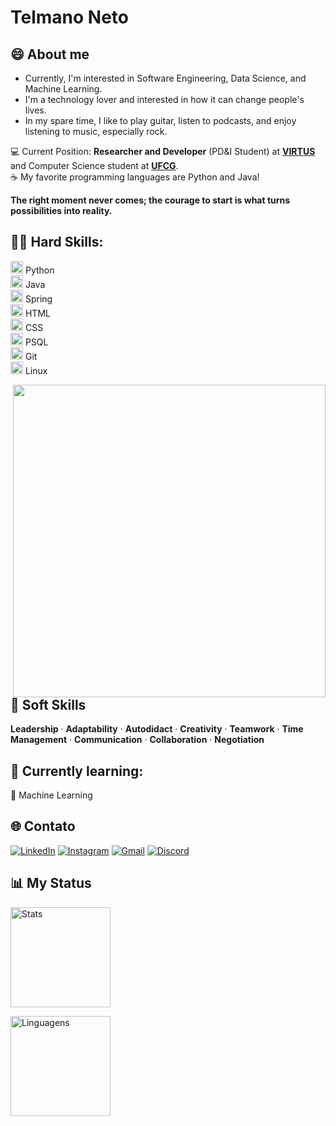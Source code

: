 # Telmano Neto

## 😄 About me

- Currently, I'm interested in Software Engineering, Data Science, and Machine Learning. <br>
- I'm a technology lover and interested in how it can change people's lives. <br>
- In my spare time, I like to play guitar, listen to podcasts, and enjoy listening to music, especially rock. <br>

💻 Current Position: **Researcher and Developer** (PD&I Student) at [**VIRTUS**](https://www.virtus.ufcg.edu.br/) and Computer Science student at [**UFCG**](https://portal.ufcg.edu.br).<br>
☕ My favorite programming languages are Python and Java! <br>

**The right moment never comes; the courage to start is what turns possibilities into reality.**

## 👨‍💻 Hard Skills:
  <img src="https://cdn.jsdelivr.net/gh/devicons/devicon/icons/python/python-original.svg" width="20"/> Python   
  <img src="https://cdn.jsdelivr.net/gh/devicons/devicon/icons/java/java-original.svg" width="20"/> Java   
  <img src="https://cdn.jsdelivr.net/gh/devicons/devicon/icons/spring/spring-original.svg" width="20"/> Spring   
  <img src="https://cdn.jsdelivr.net/gh/devicons/devicon/icons/html5/html5-original.svg" width="20"/> HTML   
  <img src="https://cdn.jsdelivr.net/gh/devicons/devicon/icons/css3/css3-original.svg" width="20"/> CSS   
  <img src="https://cdn.jsdelivr.net/gh/devicons/devicon/icons/postgresql/postgresql-original.svg" width="20"/> PSQL   
  <img src="https://cdn.jsdelivr.net/gh/devicons/devicon/icons/git/git-original.svg" width="20"/> Git   
  <img src="https://cdn.jsdelivr.net/gh/devicons/devicon/icons/linux/linux-original.svg" width="20"/> Linux


<img src="https://raw.githubusercontent.com/MicaelliMedeiros/micaellimedeiros/master/image/computer-illustration.png" min-width="500px" max-width="500px" width="500px" align="right">

## 📌 Soft Skills
**Leadership** · **Adaptability** · **Autodidact** · **Creativity** · **Teamwork** · **Time Management** · **Communication** · **Collaboration** · **Negotiation**


## 📘 Currently learning:
🤖 Machine Learning 

## 🌐 Contato

[![LinkedIn](https://skillicons.dev/icons?i=linkedin)](https://www.linkedin.com/in/telmano-leite-japiassú-neto-867205284)
[![Instagram](https://skillicons.dev/icons?i=instagram)](https://www.instagram.com/telmanoo_/)
[![Gmail](https://skillicons.dev/icons?i=gmail)](mailto:telmano.leite.japiassu.neto@ccc.ufcg.edu.br)
[![Discord](https://skillicons.dev/icons?i=discord)](https://discord.com/users/telmano)

## 📊 My Status

<p align="left">
  <img height="160" src="https://github-readme-stats.vercel.app/api?username=telmanoneto&show_icons=true&theme=radical" alt="Stats" />
</p>

<p>
  <img height="160" src="https://github-readme-stats.vercel.app/api/top-langs/?username=telmanoneto&layout=compact&langs_count=6&theme=radical" alt="Linguagens" />
</p>


